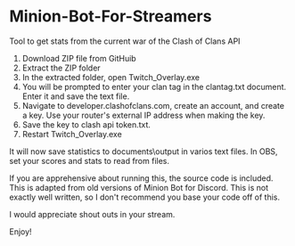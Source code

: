 # Minion-Bot-For-Streamers
Tool to get stats from the current war of the Clash of Clans API

1.  Download ZIP file from GitHuib
2.  Extract the ZIP folder
3.  In the extracted folder, open Twitch_Overlay.exe
4.  You will be prompted to enter your clan tag in the clantag.txt document.  Enter it and save the text file.
5.  Navigate to developer.clashofclans.com, create an account, and create a key.  Use your router's external IP address when making the key.
6.  Save the key to clash api token.txt.
7.  Restart Twitch_Overlay.exe

It will now save statistics to documents\output in varios text files.  In OBS, set your scores and stats to read from files.

If you are apprehensive about running this, the source code is included.  This is adapted from old versions of Minion Bot for Discord.  This is not exactly well written, so I don't recommend you base your code off of this.

I would appreciate shout outs in your stream.

Enjoy!
